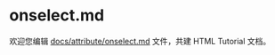 onselect.md
===

欢迎您编辑 <a target="__blank" href="https://github.com/jaywcjlove/html-tutorial/blob/main/docs/attribute/onselect.md">docs/attribute/onselect.md</a> 文件，共建 HTML Tutorial 文档。